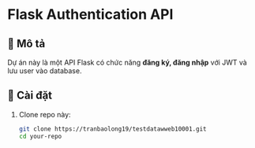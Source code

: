 # Flask Authentication API

## 🚀 Mô tả
Dự án này là một API Flask có chức năng **đăng ký, đăng nhập** với JWT và lưu user vào database.

## 📌 Cài đặt
1. Clone repo này:
   ```sh
   git clone https://tranbaolong19/testdatawweb10001.git
   cd your-repo
